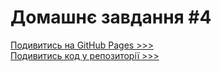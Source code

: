 # Домашнє завдання #4
[Подивитись на GitHub Pages >>>](https://attygoit.github.io/goit-markup-hw-04/)<br>
[Подивитись код у репозиторії >>>](https://github.com/attygoit/goit-markup-hw-04)
